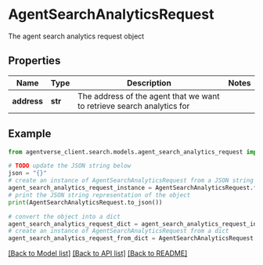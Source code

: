 # AgentSearchAnalyticsRequest

The agent search analytics request object

## Properties

Name | Type | Description | Notes
------------ | ------------- | ------------- | -------------
**address** | **str** | The address of the agent that we want to retrieve search analytics for | 

## Example

```python
from agentverse_client.search.models.agent_search_analytics_request import AgentSearchAnalyticsRequest

# TODO update the JSON string below
json = "{}"
# create an instance of AgentSearchAnalyticsRequest from a JSON string
agent_search_analytics_request_instance = AgentSearchAnalyticsRequest.from_json(json)
# print the JSON string representation of the object
print(AgentSearchAnalyticsRequest.to_json())

# convert the object into a dict
agent_search_analytics_request_dict = agent_search_analytics_request_instance.to_dict()
# create an instance of AgentSearchAnalyticsRequest from a dict
agent_search_analytics_request_from_dict = AgentSearchAnalyticsRequest.from_dict(agent_search_analytics_request_dict)
```
[[Back to Model list]](../README.md#documentation-for-models) [[Back to API list]](../README.md#documentation-for-api-endpoints) [[Back to README]](../README.md)


